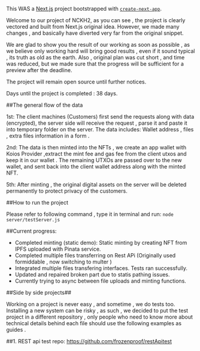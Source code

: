 This WAS a [Next.js](https://nextjs.org/) project bootstrapped with [`create-next-app`](https://github.com/vercel/next.js/tree/canary/packages/create-next-app).

Welcome to our project of NCKH2, as you can see , the project is clearly vectored and built from Next.js original idea. However, we made many changes , and basically have diverted very far from the original snippet. 

We are glad to show you the result of our working as soon as possible , as we believe only working hard will bring good results , even if it sound typical , its truth as old as the earth. Also , original plan was cut short , and time was reduced, but we made sure that the progress will be sufficient for a preview after the deadline. 

The project will remain open source until further notices. 

Days until the project is completed : 38 days.

##The general flow of the data 

1st: The client machines (Customers) first send the requests along with data (encrypted), the server side will receive the request , parse it and paste it into temporary folder on the server. The data includes: Wallet address , files , extra files information in a form .

2nd: The data is then minted into the NFTs , we create an app wallet with Koios Provider ,extract the mint fee and gas fee from the client utxos and keep it in our wallet . The remaining UTXOs are passed over to the new wallet, and sent back into the client wallet address along with the minted NFT.

5th: After minting , the original digital assets on the server will be deleted permanently to protect privacy of the customers.

##How to run the project

Please refer to following command , type it in terminal and run:
```node server/testServer.js ```

##Current progress:

- Completed minting (static demo): Static minting by creating NFT from IPFS uploaded with Pinata service.
- Completed multiple files transferring on Rest APi (Originally used formiddable , now switching to multer )
- Integrated multiple files transfering interfaces. Tests ran successfully.
- Updated and repaired broken part due to statis pathing issues.
- Currently trying to async between file uploads and minting functions.


##Side by side projects##

Working on a project is never easy , and sometime , we do tests too. Installing a new system can be risky , as such , we decided to put the test project in a different repository , only people who need to know more about technical details behind each file should use the following examples as guides .

##1. REST api test repo:
https://github.com/frozenproof/restApitest